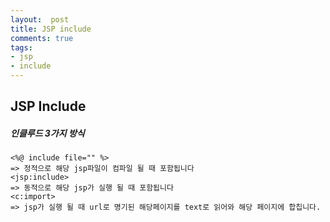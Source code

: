 ```yaml
---
layout:  post
title: JSP include
comments: true
tags:
- jsp
- include
---
```


## JSP Include

##### 인클루드 3가지 방식


```
<%@ include file="" %> 
=> 정적으로 해당 jsp파일이 컴파일 될 때 포함됩니다
<jsp:include> 
=> 동적으로 해당 jsp가 실행 될 때 포함됩니다 
<c:import>
=> jsp가 실행 될 때 url로 명기된 해당페이지를 text로 읽어와 해당 페이지에 합칩니다.
```

